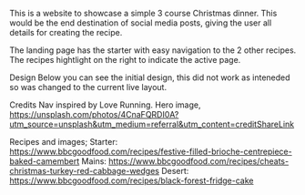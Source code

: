 This is a website to showcase a simple 3 course Christmas dinner. This would be the end destination of social media posts, giving the user all details for creating the recipe.

The landing page has the starter with easy navigation to the 2 other recipes. The recipes hightlight on the right to indicate the active page.

Design
Below you can see the initial design, this did not work as inteneded so was changed to the current live layout.



Credits
Nav inspired by Love Running. 
Hero image, https://unsplash.com/photos/4CnaFQRDI0A?utm_source=unsplash&utm_medium=referral&utm_content=creditShareLink

Recipes and images;
Starter: https://www.bbcgoodfood.com/recipes/festive-filled-brioche-centrepiece-baked-camembert
Mains: https://www.bbcgoodfood.com/recipes/cheats-christmas-turkey-red-cabbage-wedges
Desert: https://www.bbcgoodfood.com/recipes/black-forest-fridge-cake